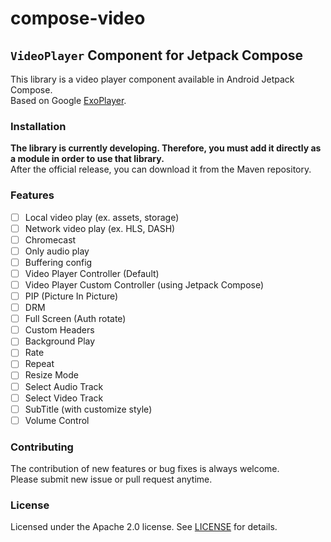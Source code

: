 # compose-video

## `VideoPlayer` Component for Jetpack Compose

This library is a video player component available in Android Jetpack Compose. <br />
Based on Google [ExoPlayer](https://github.com/google/ExoPlayer).


### Installation

**The library is currently developing. Therefore, you must add it directly as a module in order to use that library.** <br />
After the official release, you can download it from the Maven repository.


### Features

- [ ] Local video play (ex. assets, storage)
- [ ] Network video play (ex. HLS, DASH)
- [ ] Chromecast
- [ ] Only audio play
- [ ] Buffering config
- [ ] Video Player Controller (Default)
- [ ] Video Player Custom Controller (using Jetpack Compose)
- [ ] PIP (Picture In Picture)
- [ ] DRM
- [ ] Full Screen (Auth rotate)
- [ ] Custom Headers
- [ ] Background Play
- [ ] Rate
- [ ] Repeat
- [ ] Resize Mode
- [ ] Select Audio Track
- [ ] Select Video Track
- [ ] SubTitle (with customize style)
- [ ] Volume Control

### Contributing

The contribution of new features or bug fixes is always welcome. <br />
Please submit new issue or pull request anytime.

### License

Licensed under the Apache 2.0 license. See [LICENSE](LICENSE) for details.
